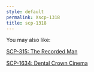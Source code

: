 ```yaml
---
style: default
permalink: Xscp-1318
title: scp-1318
---
```

You may also like:

[SCP-315: The Recorded Man](http://scp-wiki.net/scp-315)

[SCP-1634: Dental Crown Cinema](http://scp-wiki.net/scp-1634)
